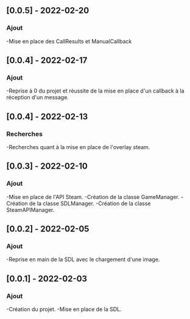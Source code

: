 ## [0.0.5] - 2022-02-20
### Ajout
-Mise en place des CallResults et ManualCallback

## [0.0.4] - 2022-02-17
### Ajout
-Reprise à 0 du projet et réussite de la mise en place d'un callback à la réception d'un message.

## [0.0.4] - 2022-02-13
### Recherches
-Recherches quant à la mise en place de l'overlay steam.

## [0.0.3] - 2022-02-10
### Ajout
-Mise en place de l'API Steam.
-Création de la classe GameManager.
-Création de la classe SDLManager.
-Création de la classe SteamAPIManager.

## [0.0.2] - 2022-02-05
### Ajout
-Reprise en main de la SDL avec le chargement d'une image.

## [0.0.1] - 2022-02-03
### Ajout
-Création du projet.
-Mise en place de la SDL.